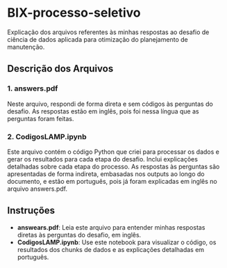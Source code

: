 # BIX-processo-seletivo

Explicação dos arquivos referentes às minhas respostas ao desafio de ciência de dados aplicada para otimização do planejamento de manutenção.

## Descrição dos Arquivos

### 1. answers.pdf
Neste arquivo, respondi de forma direta e sem códigos às perguntas do desafio. As respostas estão em inglês, pois foi nessa língua que as perguntas foram feitas.

### 2. CodigosLAMP.ipynb
Este arquivo contém o código Python que criei para processar os dados e gerar os resultados para cada etapa do desafio. Inclui explicações detalhadas sobre cada etapa do processo. As respostas às perguntas são apresentadas de forma indireta, embasadas nos outputs ao longo do documento, e estão em português, pois já foram explicadas em inglês no arquivo answers.pdf.

## Instruções
- **answears.pdf**: Leia este arquivo para entender minhas respostas diretas às perguntas do desafio, em inglês.
- **CodigosLAMP.ipynb**: Use este notebook para visualizar o código, os resultados dos chunks de dados e as explicações detalhadas em português.
